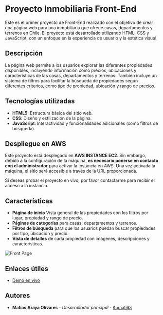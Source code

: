 # Proyecto Inmobiliaria Front-End

Este es el primer proyecto de Front-End realizado con el objetivo de crear una página web para una inmobiliaria que ofrece casas, departamentos y terrenos en Chile. El proyecto está desarrollado utilizando HTML, CSS y JavaScript, con un enfoque en la experiencia de usuario y la estética visual.

## Descripción

La página web permite a los usuarios explorar las diferentes propiedades disponibles, incluyendo información como precios, ubicaciones y características de las casas, departamentos y terrenos. También incluye un sistema de filtros para facilitar la búsqueda de propiedades según diferentes criterios, como tipo de propiedad, ubicación y rango de precios.

## Tecnologías utilizadas

- **HTML5**: Estructura básica del sitio web.
- **CSS**: Diseño y estilización de la página.
- **JavaScript**: Interactividad y funcionalidades adicionales (como filtros de búsqueda).

## Despliegue en AWS

Este proyecto está desplegado en **AWS INSTANCE EC2**. Sin embargo, debido a la configuración de la máquina, **es necesario ponerse en contacto con el administrador** para activar la instancia en AWS. Una vez activada la máquina, el sitio será accesible a través de la URL proporcionada.

Si deseas probar el proyecto en vivo, por favor contactarme para recibir el acceso a la instancia.

## Características

- **Página de inicio** Vista general de las propiedades con los filtros por lugar, propiedad y rango de precio.
- **Páginas de categorías** para casas, departamentos y terrenos.
- **Filtros de búsqueda** para que los usuarios puedan buscar propiedades por tipo, ubicación y precio.
- **Vista de detalles** de cada propiedad con imágenes, descripciones y características.

![Front Page](https://i.imgur.com/JlVBsco.gif)

## Enlaces útiles

- [Demo en vivo](http://52.44.45.58)

## Autores

- **Matías Araya Olivares** - *Desarrollador principal* - [Kumati63](https://github.com/Kumati63)

